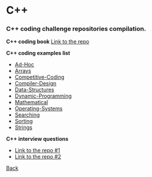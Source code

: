 # C++
### C++ coding challenge repositories compilation.

**C++ coding book**
[Link to the repo](https://github.com/ravireddy07/cpp-book)

**C++ coding examples list**
- [Ad-Hoc](https://github.com/Gurubalan-GIT/CCC/tree/master/C%2B%2B/Ad-Hoc)
- [Arrays](https://github.com/Gurubalan-GIT/CCC/tree/master/C%2B%2B/Arrays)
- [Competitive-Coding](https://github.com/Gurubalan-GIT/CCC/tree/master/C%2B%2B/Competitive-Coding)
- [Compiler-Design](https://github.com/Gurubalan-GIT/CCC/tree/master/C%2B%2B/Compiler-Design)
- [Data-Structures](https://github.com/Gurubalan-GIT/CCC/tree/master/C%2B%2B/Data-Structures)
- [Dynamic-Programming](https://github.com/Gurubalan-GIT/CCC/tree/master/C%2B%2B/Dynamic-Programming)
- [Mathematical](https://github.com/Gurubalan-GIT/CCC/tree/master/C%2B%2B/Mathematical)
- [Operating-Systems](https://github.com/Gurubalan-GIT/CCC/tree/master/C%2B%2B/Operating-Systems)
- [Searching](https://github.com/Gurubalan-GIT/CCC/tree/master/C%2B%2B/Searching)
- [Sorting](https://github.com/Gurubalan-GIT/CCC/tree/master/C%2B%2B/Sorting)
- [Strings](https://github.com/Gurubalan-GIT/CCC/tree/master/C%2B%2B/Strings)

**C++ interview questions**
- [Link to the repo #1](https://github.com/DopplerHQ/awesome-interview-questions#c)
- [Link to the repo #2](https://github.com/sahilbansal17/Coding-Interview-Problems)

[Back](./../README.md)